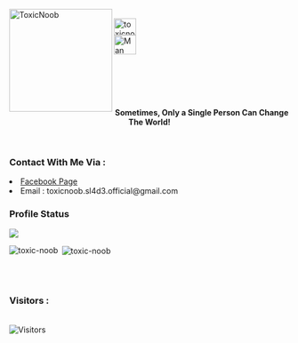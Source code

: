 <div>

<a href="https://github.com/Toxic-Noob"> <img src="https://avatars.githubusercontent.com/u/84739872?v=4" alt="ToxicNoob" height="185" width="185" align="left"></a>
<br>
<a href="https://facebook.com/ToxicNoobOfficial"><img align="center" src="https://raw.githubusercontent.com/rahuldkjain/github-profile-readme-generator/master/src/images/icons/Social/facebook.svg" alt="toxicnoobofficial" height="30" width="40"></a>
<br>
<a href="https://youtube.com/channel/UCuN9AbKCOgO7jTN0PToXNJA" target="blank"><img align="center" src="https://raw.githubusercontent.com/rahuldkjain/github-profile-readme-generator/master/src/images/icons/Social/youtube.svg" alt="Man Vs Tech" height="35" width="40" /></a>

</div>
<br><br><br><br>
<b><p align="center">Sometimes, Only a Single Person Can Change The World!</p></b>
<br>
<h3>Contact With Me Via :</h3>
<li> <a href="https://facebook.com/ToxicNoobOfficial">Facebook Page</a></li>
<li> Email : toxicnoob.sl4d3.official@gmail.com
<h3>Profile Status </h3>

<img align="center" src="https://metrics.lecoq.io/toxic-noob">

<p><img align="left" src="https://github-readme-stats.vercel.app/api/top-langs?username=toxic-noob&show_icons=true&locale=en&layout=compact&theme=dark" alt="toxic-noob" /></p>

<p>&nbsp;<img align="center" src="https://github-readme-stats.vercel.app/api?username=toxic-noob&show_icons=true&locale=en&theme=dark" alt="toxic-noob" /></p>

<br><br>
<h3>Visitors :</h3>
<br>
<img src="https://profile-counter.glitch.me/Toxic-Noob/count.svg" alt="Visitors">
